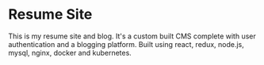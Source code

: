 # Resume Site
This is my resume site and blog. It's a custom built CMS complete with user authentication and a blogging platform. Built using react, redux, node.js, mysql, nginx, docker and kubernetes.